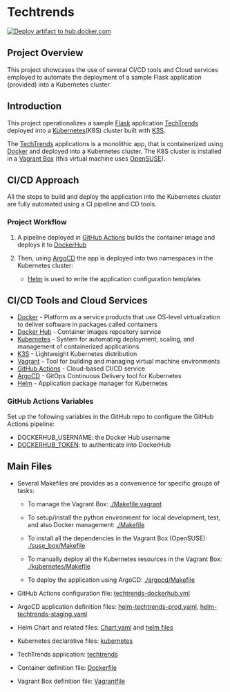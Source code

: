 # Techtrends

[![Deploy artifact to hub.docker.com](https://github.com/guillermo-ampie/techtrends/actions/workflows/techtrends-dockerhub.yml/badge.svg)](https://github.com/guillermo-ampie/techtrends/actions/workflows/techtrends-dockerhub.yml)

## Project Overview

This project showcases the use of several CI/CD tools and Cloud services employed to automate the deployment of a sample Flask application (provided) into a Kubernetes cluster.

## Introduction

This project operationalizes a sample [Flask](https://flask.palletsprojects.com/) application [TechTrends](./techtrends/app.py) deployed into a [Kubernetes](https://kubernetes.io/)(K8S) cluster built with [K3S](https://k3s.io/).

The [TechTrends](./techtrends)  applications is a monolithic app, that is containerized using [Docker](https://www.docker.com/) and deployed into a Kubernetes cluster. The K8S cluster is installed in a [Vagrant Box](https://www.vagrantup.com/) (this virtual machine uses [OpenSUSE](https://www.opensuse.org/)).

## CI/CD Approach

All the steps to build and deploy the application into the Kubernetes cluster are fully automated using a CI pipeline and CD tools.

### Project Workflow

1. A pipeline deployed in [GitHub Actions](https://github.com/features/actions) builds the container image and deploys it to [DockerHub](https://hub.docker.com/)

2. Then, using [ArgoCD](https://argoproj.github.io/cd) the app is deployed into two namespaces in the Kubernetes cluster:
    * [Helm](https://helm.sh/) is used to write the application configuration templates

## CI/CD Tools and Cloud Services

* [Docker](https://www.docker.com/) -  Platform as a service products that use OS-level virtualization to deliver software in packages called containers
* [Docker Hub](https://hub.docker.com) - Container images repository service
* [Kubernetes](https://kubernetes.io/) - System for automating deployment, scaling, and management of containerized applications
* [K3S](https://k3s.io/) -  Lightweight Kubernetes distribution
* [Vagrant](https://www.vagrantup.com/) - Tool for building and managing virtual machine environments
* [GitHub Actions](https://github.com/features/actions) - Cloud-based CI/CD service
* [ArgoCD](https://argoproj.github.io/cd) - GitOps Continuous Delivery tool for Kubernetes
* [Helm](https://helm.sh/) - Application package manager for Kubernetes

### GitHub Actions Variables

Set up the following variables in the GitHub repo to configure the GitHub Actions pipeline:

* DOCKERHUB_USERNAME: the Docker Hub username
* [DOCKERHUB_TOKEN](https://www.docker.com/blog/docker-hub-new-personal-access-tokens/): to authenticate into DockerHub

## Main Files

* Several Makefiles are provides as a convenience for specific groups of tasks:

  * To manage the Vagrant Box: [./Makefile.vagrant](./Makefile.vagrant)

  * To setup/install the python environment for local development, test, and also Docker management: [./Makefile](Makefile)

  * To install all the dependencies in the Vagrant Box (OpenSUSE): [./suse_box/Makefile](./suse_box/Makefile)

  * To manually deploy all the Kubernetes resources in the Vagrant Box: [./kubernetes/Makefile](./kubernetes/Makefile)

  * To deploy the application using ArgoCD: [./argocd/Makefile](./argocd/Makefile)

* GitHub Actions configuration file: [techtrends-dockerhub.yml](.github/workflows/techtrends-dockerhub.yml)

* ArgoCD application definition files: [helm-techtrends-prod.yaml](argocd/helm-techtrends-prod.yaml), [helm-techtrends-staging.yaml](argocd/helm-techtrends-staging.yaml)

* Helm Chart and related files: [Chart.yaml](helm/Chart.yaml) and [helm files](helm)

* Kubernetes declarative files: [kubernetes](kubernetes)

* TechTrends application: [techtrends](techtrends)

* Container definition file: [Dockerfile](Dockerfile)

* Vagrant Box definition file: [Vagrantfile](Vagrantfile)

